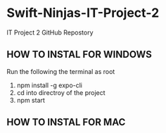 # Swift-Ninjas-IT-Project-2
IT Project 2 GitHub Repostory

## HOW TO INSTAL FOR WINDOWS
Run the following the terminal as root
1. npm install -g expo-cli 
2. cd into directroy of the project
3. npm start


## HOW TO INSTAL FOR MAC
    
